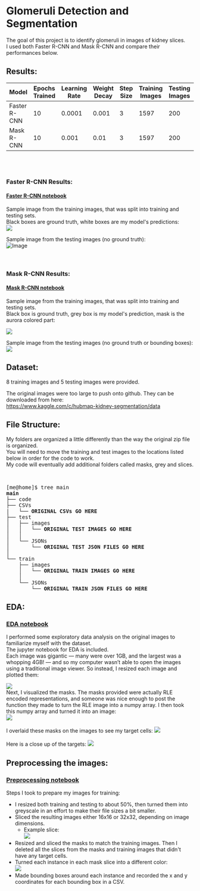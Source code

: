 # Glomeruli Detection and Segmentation
The goal of this project is to identify glomeruli in images of kidney slices.  
I used both Faster R-CNN and Mask R-CNN and compare their performances below.  

## Results:

| Model | Epochs Trained | Learning Rate | Weight Decay | Step Size | Training Images | Testing Images | mAP | Total Time |
|-------|----------------|---------------|--------------|-----------|-----------------|----------------|-----|------------|
|Faster R-CNN| 10 | 0.0001 | 0.001 | 3 | 1597 |200 | 0.576 | 1hr 50min |
|Mask R-CNN | 10 | 0.001 | 0.01 | 3 | 1597 | 200 | 0.588 |2hr 30min |
 
<br>
<br>

### Faster R-CNN Results:
#### <a href="https://github.com/kathleenisrad/glomeruli-detection-and-segmentation/blob/main/code/02-faster-rcnn-pytorch.ipynb"> Faster R-CNN notebook </a>  
Sample image from the training images, that was split into training and testing sets.  
Black boxes are ground truth, white boxes are my model's predictions:  
<img src = "https://i.imgur.com/XDK1nJA.jpg">

Sample image from the testing images (no ground truth):  
![Image](https://i.imgur.com/kD1zesY.jpg)  
<br>
<br>


### Mask R-CNN Results:
#### <a href="https://github.com/kathleenisrad/glomeruli-detection-and-segmentation/blob/main/code/05-mask-rcnn-pytorch.ipynb"> Mask R-CNN notebook </a>  

Sample image from the training images, that was split into training and testing sets.  
Black box is ground truth, grey box is my model's prediction, mask is the aurora colored part:  

<img src = "https://github.com/kathleenisrad/glomeruli-detection-and-segmentation/blob/main/assets/test3.jpg">  

Sample image from the testing images (no ground truth or bounding boxes):
<img src = "https://github.com/kathleenisrad/glomeruli-detection-and-segmentation/blob/main/assets/masksonly.jpg">  


## Dataset:
8 training images and 5 testing images were provided.  

The original images were too large to push onto github. They can be downloaded from here:  
https://www.kaggle.com/c/hubmap-kidney-segmentation/data


## File Structure: 
My folders are organized a little differently than the way the original zip file is organized.  
You will need to move the training and test images to the locations listed below in order for the code to work.  
My code will eventually add additional folders called masks, grey and slices.  

<br>
<pre>[me@home]$ tree main  
<b>main</b>
├── code  
├── CSVs
|   └── <b>ORIGINAL CSVs GO HERE</b> 
├── test  
│   ├── images  
│   │   └── <b>ORIGINAL TEST IMAGES GO HERE</b>  
│   │
│   └── JSONs      
│       └── <b>ORIGINAL TEST JSON FILES GO HERE  </b> 
│       
└── train  
    ├── images  
    │   └── <b>ORIGINAL TRAIN IMAGES GO HERE</b>   
    │    
    └── JSONs     
        └── <b>ORIGINAL TRAIN JSON FILES GO HERE</b>  </pre>


## EDA:
### <a href="https://github.com/kathleenisrad/glomeruli-detection-and-segmentation/blob/main/code/00-kidney-images-EDA.ipynb"> EDA notebook </a>  
I performed some exploratory data analysis on the original images to familiarize myself with the dataset.  
The jupyter notebook for EDA is included.   
Each image was gigantic — many were over 1GB, and the largest was a whopping 4GB! — and so my computer wasn’t able to open the images using a traditional image viewer. So instead, I resized each image and plotted them:

<img src = "https://github.com/kathleenisrad/glomeruli-detection-and-segmentation/blob/main/assets/slices.jpg">  
<br>
Next, I visualized the masks. The masks provided were actually RLE encoded representations, and someone was nice enough to post the function they made to turn the RLE image into a numpy array. I then took this numpy array and turned it into an image:  
<br>
<img src = "https://github.com/kathleenisrad/glomeruli-detection-and-segmentation/blob/main/assets/masks.jpg">
<br>
<br>
I overlaid these masks on the images to see my target cells:

<img src = "https://github.com/kathleenisrad/glomeruli-detection-and-segmentation/blob/main/assets/overlay.jpg">

<br>
<br>
Here is a close up of the targets:
<img src = "https://github.com/kathleenisrad/glomeruli-detection-and-segmentation/blob/main/assets/zoomed.jpg">

<br>

## Preprocessing the images:
### <a href="https://github.com/kathleenisrad/glomeruli-detection-and-segmentation/blob/main/code/01-preprocessing-kidney-images.ipynb"> Preprocessing notebook </a>  


Steps I took to prepare my images for training:
 - I resized both training and testing to about 50%, then turned them into greyscale in an effort to make their file sizes a bit smaller.  
 - Sliced the resulting images either 16x16 or 32x32, depending on image dimensions.  
   - Example slice:  
       <img src = "https://github.com/kathleenisrad/glomeruli-detection-and-segmentation/blob/main/assets/examplemaskslice.jpg">  
 - Resized and sliced the masks to match the training images. Then I deleted all the slices from the masks and training images that didn't have any target cells.  
 - Turned each instance in each mask slice into a different color:  
     <img src="https://github.com/kathleenisrad/glomeruli-detection-and-segmentation/blob/main/assets/recoloredmasks.jpg">
 - Made bounding boxes around each instance and recorded the x and y coordinates for each bounding box in a CSV.  
